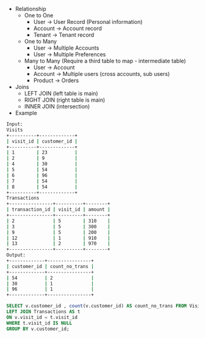 * Relationship
  * One to One
    * User -> User Record (Personal information)
    * Account -> Account record
    * Tenant -> Tenant record
  * One to Many
    * User -> Multiple Accounts
    * User -> Multiple Preferences
  * Many to Many (Require a third table to map - intermediate table)
    * User -> Account
    * Account -> Multiple users (cross accounts, sub users)
    * Product -> Orders 
* Joins
  * LEFT JOIN (left table is main)
  * RIGHT JOIN (right table is main)
  * INNER JOIN (intersection)
* Example
```cmd
Input: 
Visits
+----------+-------------+
| visit_id | customer_id |
+----------+-------------+
| 1        | 23          |
| 2        | 9           |
| 4        | 30          |
| 5        | 54          |
| 6        | 96          |
| 7        | 54          |
| 8        | 54          |
+----------+-------------+
Transactions
+----------------+----------+--------+
| transaction_id | visit_id | amount |
+----------------+----------+--------+
| 2              | 5        | 310    |
| 3              | 5        | 300    |
| 9              | 5        | 200    |
| 12             | 1        | 910    |
| 13             | 2        | 970    |
+----------------+----------+--------+
Output: 
+-------------+----------------+
| customer_id | count_no_trans |
+-------------+----------------+
| 54          | 2              |
| 30          | 1              |
| 96          | 1              |
+-------------+----------------+
```
```sql
SELECT v.customer_id , count(v.customer_id) AS count_no_trans FROM Visits as v 
LEFT JOIN Transactions AS t
ON v.visit_id = t.visit_id
WHERE t.visit_id IS NULL 
GROUP BY v.customer_id;
```

